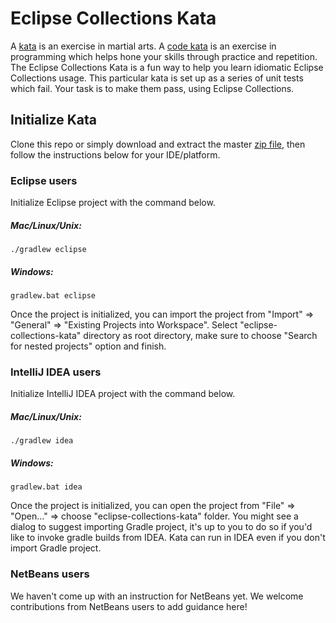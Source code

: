 Eclipse Collections Kata 
===================
A [kata](https://en.wikipedia.org/wiki/Kata) is an exercise in martial arts. 
A [code kata](http://codekata.com/) is an exercise in programming which helps hone your skills through practice and repetition. 
The Eclipse Collections Kata is a fun way to help you learn idiomatic Eclipse Collections usage. 
This particular kata is set up as a series of unit tests which fail. 
Your task is to make them pass, using Eclipse Collections.

Initialize Kata
---------------
Clone this repo or simply download and extract the master [zip file](https://github.com/eclipse/eclipse-collections-kata/archive/master.zip), 
then follow the instructions below for your IDE/platform. 


### Eclipse users

Initialize Eclipse project with the command below. 

##### Mac/Linux/Unix:
```
./gradlew eclipse
```

##### Windows:
```
gradlew.bat eclipse
```
Once the project is initialized, 
you can import the project from "Import" => "General" => "Existing Projects into Workspace". 
Select "eclipse-collections-kata" directory as root directory, 
make sure to choose "Search for nested projects" option and finish.
### IntelliJ IDEA users

Initialize IntelliJ IDEA project with the command below. 

##### Mac/Linux/Unix:
```
./gradlew idea
```

##### Windows:
```
gradlew.bat idea
```

Once the project is initialized, 
you can open the project from "File" => "Open..." => choose "eclipse-collections-kata" folder. 
You might see a dialog to suggest importing Gradle project, it's up to you to do so if you'd like to invoke gradle builds from IDEA.
Kata can run in IDEA even if you don't import Gradle project.

### NetBeans users
We haven't come up with an instruction for NetBeans yet. 
We welcome contributions from NetBeans users to add guidance here!

